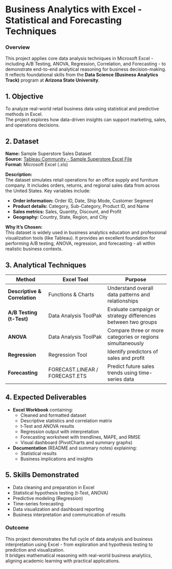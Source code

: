 # Business Analytics with Excel - Statistical and Forecasting Techniques

### **Overview**
This project applies core data analysis techniques in Microsoft Excel - including A/B Testing, ANOVA, Regression, Correlation, and Forecasting - to demonstrate end-to-end analytical reasoning for business decision-making. It reflects foundational skills from the **Data Science (Business Analytics Track)** program at **Arizona State University**.


## **1. Objective**
To analyze real-world retail business data using statistical and predictive methods in Excel.  
The project explores how data-driven insights can support marketing, sales, and operations decisions.


## **2. Dataset**
**Name:** Sample Superstore Sales Dataset  
**Source:** [Tableau Community - Sample Superstore Excel File](https://community.tableau.com/s/question/0D54T00000G551cSAB/sample-superstore-sales-excelxls)  
**Format:** Microsoft Excel (.xls)  

**Description:**  
The dataset simulates retail operations for an office supply and furniture company. It includes orders, returns, and regional sales data from across the United States. Key variables include:
- **Order information:** Order ID, Date, Ship Mode, Customer Segment  
- **Product details:** Category, Sub-Category, Product ID, and Name  
- **Sales metrics:** Sales, Quantity, Discount, and Profit  
- **Geography:** Country, State, Region, and City  

**Why It’s Chosen:**  
This dataset is widely used in business analytics education and professional visualization tools (like Tableau). It provides an excellent foundation for performing A/B testing, ANOVA, regression, and forecasting - all within realistic business contexts.

## **3. Analytical Techniques**

| Method | Excel Tool | Purpose |
|--------|-------------|----------|
| **Descriptive & Correlation** | Functions & Charts | Understand overall data patterns and relationships |
| **A/B Testing (t-Test)** | Data Analysis ToolPak | Evaluate campaign or strategy differences between two groups |
| **ANOVA** | Data Analysis ToolPak | Compare three or more categories or regions simultaneously |
| **Regression** | Regression Tool | Identify predictors of sales and profit |
| **Forecasting** | FORECAST.LINEAR / FORECAST.ETS | Predict future sales trends using time-series data |


## **4. Expected Deliverables**
- **Excel Workbook** containing:
  - Cleaned and formatted dataset  
  - Descriptive statistics and correlation matrix  
  - t-Test and ANOVA results  
  - Regression output with interpretation  
  - Forecasting worksheet with trendlines, MAPE, and RMSE  
  - Visual dashboard (PivotCharts and summary graphs)  
- **Documentation** (README and summary notes) explaining:
  - Statistical results  
  - Business implications and insights  


## **5. Skills Demonstrated**
- Data cleaning and preparation in Excel  
- Statistical hypothesis testing (t-Test, ANOVA)  
- Predictive modeling (Regression)  
- Time-series forecasting  
- Data visualization and dashboard reporting  
- Business interpretation and communication of results



### **Outcome**
This project demonstrates the full cycle of data analysis and business interpretation using Excel - from exploration and hypothesis testing to prediction and visualization.  
It bridges mathematical reasoning with real-world business analytics, aligning academic learning with practical applications.


